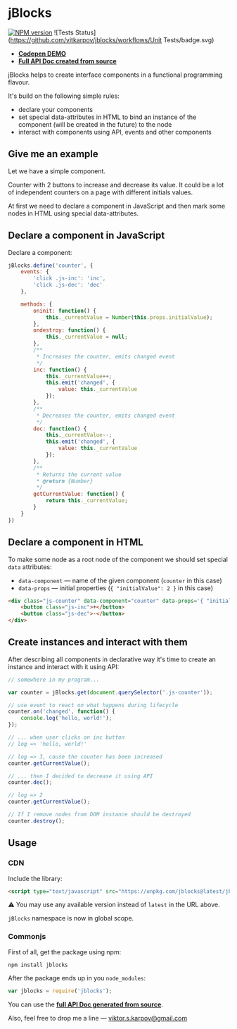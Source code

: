 # jBlocks

[![NPM version](https://badge.fury.io/js/jblocks.png)](http://badge.fury.io/js/jblocks)
![Tests Status](https://github.com/vitkarpov/jblocks/workflows/Unit Tests/badge.svg)

- **[Codepen DEMO](http://codepen.io/vitkarpov/pen/eZReaE?editors=0010)**
- **[Full API Doc created from source](http://vitkarpov.com/jblocks)**

jBlocks helps to create interface components in a functional programming flavour.

It's build on the following simple rules:

- declare your components
- set special data-attributes in HTML to bind an instance of the component (will be created in the future) to the node
- interact with components using API, events and other components

## Give me an example

Let we have a simple component.

Counter with 2 buttons to increase and decrease its value. It could be a lot of independent counters on a page with different initials values.

At first we need to declare a component in JavaScript and then mark some nodes in HTML using special data-attributes.

## Declare a component in JavaScript

Declare a component:

```js
jBlocks.define('counter', {
    events: {
        'click .js-inc': 'inc',
        'click .js-dec': 'dec'
    },

    methods: {
        oninit: function() {
            this._currentValue = Number(this.props.initialValue);
        },
        ondestroy: function() {
            this._currentValue = null;
        },
        /**
         * Increases the counter, emits changed event
         */
        inc: function() {
            this._currentValue++;
            this.emit('changed', {
                value: this._currentValue
            });
        },
        /**
         * Decreases the counter, emits changed event
         */
        dec: function() {
            this._currentValue--;
            this.emit('changed', {
                value: this._currentValue
            });
        },
        /**
         * Returns the current value
         * @return {Number}
         */
        getCurrentValue: function() {
            return this._currentValue;
        }
    }
})
```

## Declare a component in HTML

To make some node as a root node of the component we should set special `data` attributes:

- `data-component` — name of the given component (`counter` in this case)
- `data-props` — initial properties (`{ "initialValue": 2 }` in this case)

```html
<div class="js-counter" data-component="counter" data-props='{ "initialValue": 2 }'>
    <button class="js-inc">+</button>
    <button class="js-dec">-</button>
</div>
```

## Create instances and interact with them

After describing all components in declarative way it's time to create an instance and interact with it using API:

```js
// somewhere in my program...

var counter = jBlocks.get(document.querySelector('.js-counter'));

// use event to react on what happens during lifecycle
counter.on('changed', function() {
    console.log('hello, world!');
});

// ... when user clicks on inc button
// log => 'hello, world!'

// log => 3, cause the counter has been increased
counter.getCurrentValue();

// ... then I decided to decrease it using API
counter.dec();

// log => 2
counter.getCurrentValue();

// If I remove nodes from DOM instance should be destroyed
counter.destroy();
```

## Usage

### CDN

Include the library:

```html
<script type="text/javascript" src="https://unpkg.com/jblocks@latest/jblocks.js"></script>
```

:warning: You may use any available version instead of `latest` in the URL above.

`jBlocks` namespace is now in global scope.

### Commonjs

First of all, get the package using npm:

```
npm install jblocks
```

After the package ends up in you `node_modules`:

```js
var jblocks = require('jblocks');
```

You can use the **[full API Doc generated from source](http://vitkarpov.com/jblocks)**.

Also, feel free to drop me a line — [viktor.s.karpov@gmail.com](mailto:viktor.s.karpov@gmail.com)
